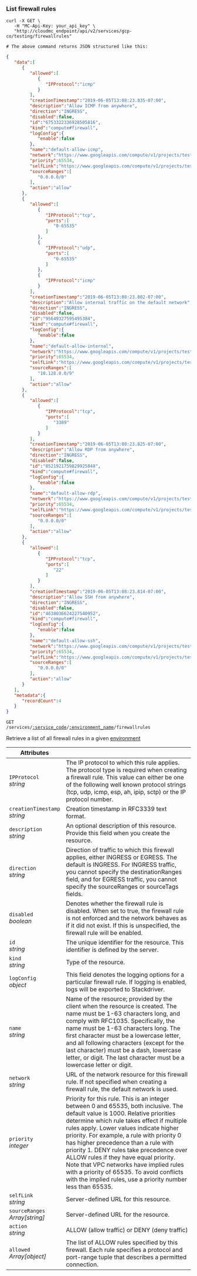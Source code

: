 ### List firewall rules 

```shell
curl -X GET \
   -H "MC-Api-Key: your_api_key" \
   "http://cloudmc_endpoint/api/v2/services/gcp-co/testing/firewallrules"

# The above command returns JSON structured like this:
```
```json
{
   "data":[
      {
         "allowed":[
            {
               "IPProtocol":"icmp"
            }
         ],
         "creationTimestamp":"2019-06-05T13:08:23.835-07:00",
         "description":"Allow ICMP from anywhere",
         "direction":"INGRESS",
         "disabled":false,
         "id":"6753322336928505816",
         "kind":"compute#firewall",
         "logConfig":{
            "enable":false
         },
         "name":"default-allow-icmp",
         "network":"https://www.googleapis.com/compute/v1/projects/testing-uxx/global/networks/default",
         "priority":65534,
         "selfLink":"https://www.googleapis.com/compute/v1/projects/testing-uxx/global/firewalls/default-allow-icmp",
         "sourceRanges":[
            "0.0.0.0/0"
         ],
         "action":"allow"
      },
      {
         "allowed":[
            {
               "IPProtocol":"tcp",
               "ports":[
                  "0-65535"
               ]
            },
            {
               "IPProtocol":"udp",
               "ports":[
                  "0-65535"
               ]
            },
            {
               "IPProtocol":"icmp"
            }
         ],
         "creationTimestamp":"2019-06-05T13:08:23.802-07:00",
         "description":"Allow internal traffic on the default network",
         "direction":"INGRESS",
         "disabled":false,
         "id":"95649327595495384",
         "kind":"compute#firewall",
         "logConfig":{
            "enable":false
         },
         "name":"default-allow-internal",
         "network":"https://www.googleapis.com/compute/v1/projects/testing-uxx/global/networks/default",
         "priority":65534,
         "selfLink":"https://www.googleapis.com/compute/v1/projects/testing-uxx/global/firewalls/default-allow-internal",
         "sourceRanges":[
            "10.128.0.0/9"
         ],
         "action":"allow"
      },
      {
         "allowed":[
            {
               "IPProtocol":"tcp",
               "ports":[
                  "3389"
               ]
            }
         ],
         "creationTimestamp":"2019-06-05T13:08:23.825-07:00",
         "description":"Allow RDP from anywhere",
         "direction":"INGRESS",
         "disabled":false,
         "id":"8521921759829925848",
         "kind":"compute#firewall",
         "logConfig":{
            "enable":false
         },
         "name":"default-allow-rdp",
         "network":"https://www.googleapis.com/compute/v1/projects/testing-uxx/global/networks/default",
         "priority":65534,
         "selfLink":"https://www.googleapis.com/compute/v1/projects/testing-uxx/global/firewalls/default-allow-rdp",
         "sourceRanges":[
            "0.0.0.0/0"
         ],
         "action":"allow"
      },
      {
         "allowed":[
            {
               "IPProtocol":"tcp",
               "ports":[
                  "22"
               ]
            }
         ],
         "creationTimestamp":"2019-06-05T13:08:23.814-07:00",
         "description":"Allow SSH from anywhere",
         "direction":"INGRESS",
         "disabled":false,
         "id":"4638036624227540952",
         "kind":"compute#firewall",
         "logConfig":{
            "enable":false
         },
         "name":"default-allow-ssh",
         "network":"https://www.googleapis.com/compute/v1/projects/testing-uxx/global/networks/default",
         "priority":65534,
         "selfLink":"https://www.googleapis.com/compute/v1/projects/testing-uxx/global/firewalls/default-allow-ssh",
         "sourceRanges":[
            "0.0.0.0/0"
         ],
         "action":"allow"
      }
   ],
   "metadata":{
      "recordCount":4
   }
}
```

<code>GET /services/<a href="#administration-service-connections">:service_code</a>/<a href="#administration-environments">:environment_name</a>/firewallrules</code>

Retrieve a list of all firewall rules in a given [environment](#administration-environments)

Attributes | &nbsp;
------- | -----------
`IPProtocol`<br/>*string* | The IP protocol to which this rule applies. The protocol type is required when creating a firewall rule. This value can either be one of the following well known protocol strings (tcp, udp, icmp, esp, ah, ipip, sctp) or the IP protocol number.
`creationTimestamp`<br/>*string* | Creation timestamp in RFC3339 text format.
`description`<br/>*string* | An optional description of this resource. Provide this field when you create the resource.
`direction`<br/>*string* | Direction of traffic to which this firewall applies, either INGRESS or EGRESS. The default is INGRESS. For INGRESS traffic, you cannot specify the destinationRanges field, and for EGRESS traffic, you cannot specify the sourceRanges or sourceTags fields.
`disabled`<br/>*boolean* | Denotes whether the firewall rule is disabled. When set to true, the firewall rule is not enforced and the network behaves as if it did not exist. If this is unspecified, the firewall rule will be enabled.
`id`<br/>*string* | The unique identifier for the resource. This identifier is defined by the server.
`kind`<br/>*string* | Type of the resource.
`logConfig`<br/>*object* | This field denotes the logging options for a particular firewall rule. If logging is enabled, logs will be exported to Stackdriver.
`name`<br/>*string* | Name of the resource; provided by the client when the resource is created. The name must be 1-63 characters long, and comply with RFC1035. Specifically, the name must be 1-63 characters long. The first character must be a lowercase letter, and all following characters (except for the last character) must be a dash, lowercase letter, or digit. The last character must be a lowercase letter or digit.
`network`<br/>*string* | URL of the network resource for this firewall rule. If not specified when creating a firewall rule, the default network is used.
`priority`<br/>*integer* | Priority for this rule. This is an integer between 0 and 65535, both inclusive. The default value is 1000. Relative priorities determine which rule takes effect if multiple rules apply. Lower values indicate higher priority. For example, a rule with priority 0 has higher precedence than a rule with priority 1. DENY rules take precedence over ALLOW rules if they have equal priority. Note that VPC networks have implied rules with a priority of 65535. To avoid conflicts with the implied rules, use a priority number less than 65535.
`selfLink`<br/>*string* | Server-defined URL for this resource.
`sourceRanges`<br/>*Array[string]* | Server-defined URL for the resource.
`action`<br/>*string* | ALLOW (allow traffic) or DENY (deny traffic)
`allowed`<br/>*Array[object]* | The list of ALLOW rules specified by this firewall. Each rule specifies a protocol and port-range tuple that describes a permitted connection.

